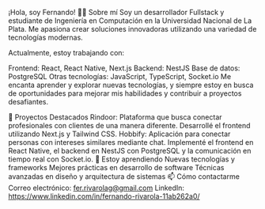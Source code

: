 ¡Hola, soy Fernando!
👨‍💻 Sobre mí
Soy un desarrollador Fullstack y estudiante de Ingeniería en Computación en la Universidad Nacional de La Plata. Me apasiona crear soluciones innovadoras utilizando una variedad de tecnologías modernas.

Actualmente, estoy trabajando con:

Frontend: React, React Native, Next.js
Backend: NestJS
Base de datos: PostgreSQL
Otras tecnologías: JavaScript, TypeScript, Socket.io
Me encanta aprender y explorar nuevas tecnologías, y siempre estoy en busca de oportunidades para mejorar mis habilidades y contribuir a proyectos desafiantes.

🚀 Proyectos Destacados
Rindoor: Plataforma que busca conectar profesionales con clientes de una manera diferente. Desarrollé el frontend utilizando Next.js y Tailwind CSS.
Hobbify: Aplicación para conectar personas con intereses similares mediante chat. Implementé el frontend en React Native, el backend en NestJS con PostgreSQL y la comunicación en tiempo real con Socket.io.
🌱 Estoy aprendiendo
Nuevas tecnologías y frameworks
Mejores prácticas en desarrollo de software
Técnicas avanzadas en diseño y arquitectura de sistemas
📫 Cómo contactarme
Correo electrónico: fer.rivarolag@gmail.com
LinkedIn: https://www.linkedin.com/in/fernando-rivarola-11ab262a0/ 
